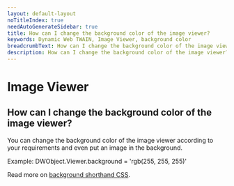 ```yaml
---
layout: default-layout
noTitleIndex: true
needAutoGenerateSidebar: true
title: How can I change the background color of the image viewer?
keywords: Dynamic Web TWAIN, Image Viewer, background color
breadcrumbText: How can I change the background color of the image viewer?
description: How can I change the background color of the image viewer?
---
```


# Image Viewer

## How can I change the background color of the image viewer?

You can change the background color of the image viewer according to your requirements and even put an image in the background.

Example: DWObject.Viewer.background = 'rgb(255, 255, 255)'

Read more on <a href="https://developer.mozilla.org/en-US/docs/Web/CSS/background" target="_blank">background shorthand CSS</a>.
